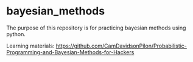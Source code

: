 # bayesian_methods

The purpose of this repository is for practicing bayesian methods using python.

Learning materials: https://github.com/CamDavidsonPilon/Probabilistic-Programming-and-Bayesian-Methods-for-Hackers
